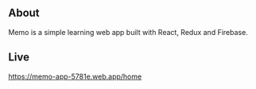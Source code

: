 ## About

Memo is a simple learning web app built with React, Redux and Firebase.

## Live

https://memo-app-5781e.web.app/home
